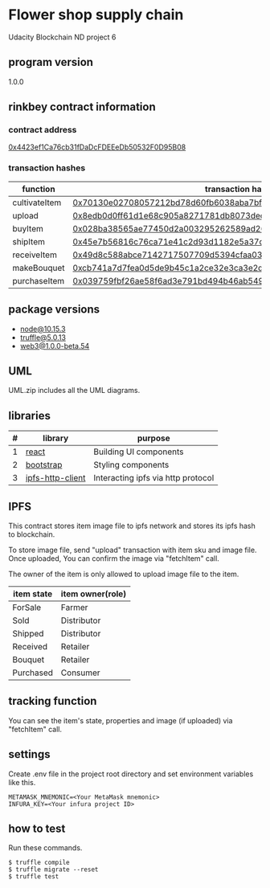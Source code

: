 # Flower shop supply chain

Udacity Blockchain ND project 6

## program version

1.0.0

## rinkbey contract information
### contract address

[0x4423ef1Ca76cb31fDaDcFDEEeDb50532F0D95B08](https://rinkeby.etherscan.io/address/0x4423ef1ca76cb31fdadcfdeeedb50532f0d95b08)

### transaction hashes

| function | transaction hash |
----|----
| cultivateItem | [0x70130e02708057212bd78d60fb6038aba7bfd12afbad9f34aca28d5f1ceda9f4](https://rinkeby.etherscan.io/tx/0x70130e02708057212bd78d60fb6038aba7bfd12afbad9f34aca28d5f1ceda9f4) |
| upload | [0x8edb0d0ff61d1e68c905a8271781db8073decd456688c4c589c0470292b80ebe](https://rinkeby.etherscan.io/tx/0x8edb0d0ff61d1e68c905a8271781db8073decd456688c4c589c0470292b80ebe) |
| buyItem | [0x028ba38565ae77450d2a003295262589ad2654c4ede03e7dfa4c628a032fee61](https://rinkeby.etherscan.io/tx/0x028ba38565ae77450d2a003295262589ad2654c4ede03e7dfa4c628a032fee61) |
| shipItem | [0x45e7b56816c76ca71e41c2d93d1182e5a37d1e18b58ebae549ba25855a9eee1a](https://rinkeby.etherscan.io/tx/0x45e7b56816c76ca71e41c2d93d1182e5a37d1e18b58ebae549ba25855a9eee1a) |
| receiveItem | [0x49d8c588abce7142717507709d5394cfaa0312ddbb6bd6f0c51b2eca50842ebd](https://rinkeby.etherscan.io/tx/0x49d8c588abce7142717507709d5394cfaa0312ddbb6bd6f0c51b2eca50842ebd) |
| makeBouquet | [0xcb741a7d7fea0d5de9b45c1a2ce32e3ca3e2da89f13b6aeb59587202597f7069](https://rinkeby.etherscan.io/tx/0xcb741a7d7fea0d5de9b45c1a2ce32e3ca3e2da89f13b6aeb59587202597f7069) |
| purchaseItem | [0x039759fbf26ae58f6ad3e791bd494b46ab549c12ab9a31de8eafd976a6c8e27c](https://rinkeby.etherscan.io/tx/0x039759fbf26ae58f6ad3e791bd494b46ab549c12ab9a31de8eafd976a6c8e27c) |

## package versions

- node@10.15.3
- truffle@5.0.13
- web3@1.0.0-beta.54

## UML
UML.zip includes all the UML diagrams.

## libraries

| # | library | purpose |
----|----|----
| 1 | [react](https://github.com/facebook/react) | Building UI components |
| 2 | [bootstrap](https://github.com/twbs/bootstrap) | Styling components |
| 3 | [ipfs-http-client](https://github.com/ipfs/js-ipfs-http-client) | Interacting ipfs via http protocol |

## IPFS

This contract stores item image file to ipfs network and stores its ipfs hash to blockchain.

To store image file, send "upload" transaction with item sku and image file. Once uploaded, You can confirm the image via "fetchItem" call.

The owner of the item is only allowed to upload image file to the item.

| item state | item owner(role) |
----|----
| ForSale | Farmer |
| Sold | Distributor |
| Shipped | Distributor |
| Received | Retailer |
| Bouquet | Retailer |
| Purchased | Consumer |

## tracking function

You can see the item's state, properties and image (if uploaded) via "fetchItem" call.

## settings

Create .env file in the project root directory and set environment variables like this.

```
METAMASK_MNEMONIC=<Your MetaMask mnemonic>
INFURA_KEY=<Your infura project ID>
```

## how to test

Run these commands.

```
$ truffle compile
$ truffle migrate --reset
$ truffle test
```
